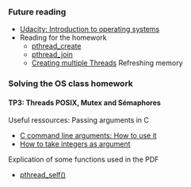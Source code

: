 ### Future reading
* [Udacity: Introduction to operating systems](https://www.udacity.com/course/introduction-to-operating-systems--ud923)
* Reading for the homework
    * [pthread_create](http://man7.org/linux/man-pages/man3/pthread_create.3.html)
    * [pthread_join](http://pubs.opengroup.org/onlinepubs/9699919799/functions/pthread_join.html)
    * [Creating multiple Threads](https://youtu.be/1ks-oMotUjc) Refreshing memory

### Solving the OS class homework

#### TP3: Threads POSIX, Mutex and Sémaphores
Useful ressources:
Passing arguments in C
* [C command line arguments: How to use it](https://www.tutorialspoint.com/cprogramming/c_command_line_arguments.htm)
* [How to take integers as argument](http://stackoverflow.com/questions/4796662/how-to-take-integers-as-command-line-arguments)

Explication of some functions used in the PDF
* [pthread_self()](http://man7.org/linux/man-pages/man3/pthread_self.3.html)
